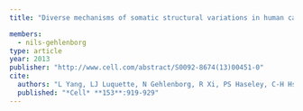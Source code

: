 ```yaml
---
title: "Diverse mechanisms of somatic structural variations in human cancer genomes"

members:
  - nils-gehlenborg
type: article
year: 2013
publisher: "http://www.cell.com/abstract/S0092-8674(13)00451-0"
cite:
  authors: "L Yang, LJ Luquette, N Gehlenborg, R Xi, PS Haseley, C-H Hsieh, C Zhang, X Ren, A Protopopov, L Chin, R Kucherlapati, C Lee, PJ Park and The Cancer Genome Atlas Network"
  published: "*Cell* **153**:919-929"
---
```

